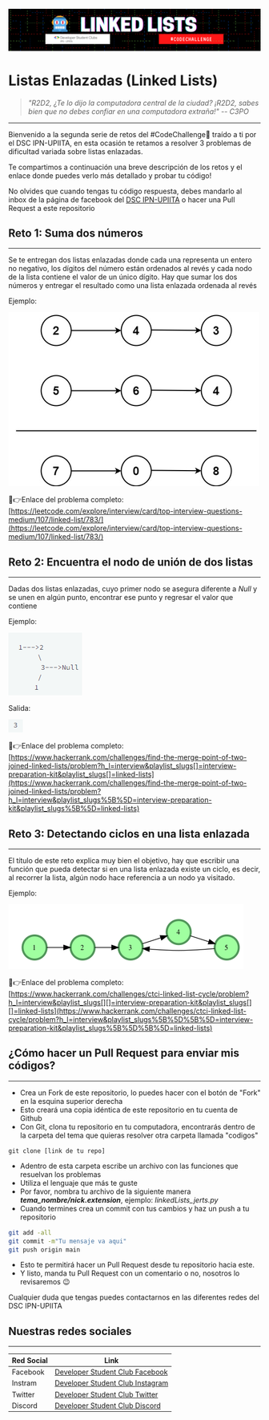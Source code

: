 <p align="center">
  <img src="../images/linkedLists.png" width="920">
</p>

# Listas Enlazadas (Linked Lists)

> *"R2D2, ¿Te lo dijo la computadora central de la ciudad? ¡R2D2, sabes bien que no debes confiar en una computadora extraña!"
-- C3PO*

---

Bienvenido a la segunda serie de retos del #CodeChallenge🤖 traído a ti por el DSC IPN-UPIITA, en esta ocasión te retamos a resolver 3 problemas de dificultad variada sobre listas enlazadas.

Te compartimos a continuación una breve descripción de los retos y el enlace donde puedes verlo más detallado y probar tu código!

No olvides que cuando tengas tu código respuesta, debes mandarlo al inbox de la página de facebook del [DSC IPN-UPIITA](https://www.facebook.com/dscipnupiita) o hacer una Pull Request a este repositorio

## Reto 1: Suma dos números
---
Se te entregan dos listas enlazadas donde cada una representa un entero no negativo, los dígitos del número están ordenados al revés y cada nodo de la lista contiene el valor de un único dígito. Hay que sumar los dos números y entregar el resultado como una lista enlazada ordenada al revés

Ejemplo:

![Listas%20Enlazadas%20(Linked%20Lists)%207e6d730b73364a469ed71f66a047c883/Untitled.png](../images/Listas%20Enlazadas%20(Linked%20Lists)%207e6d730b73364a469ed71f66a047c883/Untitled.png)

🔗👉Enlace del problema completo: [https://leetcode.com/explore/interview/card/top-interview-questions-medium/107/linked-list/783/](https://leetcode.com/explore/interview/card/top-interview-questions-medium/107/linked-list/783/) 

## Reto 2: Encuentra el nodo de unión de dos listas
---
Dadas dos listas enlazadas, cuyo primer nodo se asegura diferente a *Null* y se unen en algún punto, encontrar ese punto y regresar el valor que contiene

Ejemplo:

![Listas%20Enlazadas%20(Linked%20Lists)%207e6d730b73364a469ed71f66a047c883/Untitled%201.png](../images/Listas%20Enlazadas%20(Linked%20Lists)%207e6d730b73364a469ed71f66a047c883/Untitled%201.png)

Salida:

![Listas%20Enlazadas%20(Linked%20Lists)%207e6d730b73364a469ed71f66a047c883/Untitled%202.png](../images/Listas%20Enlazadas%20(Linked%20Lists)%207e6d730b73364a469ed71f66a047c883/Untitled%202.png)

🔗👉Enlace del problema completo: [https://www.hackerrank.com/challenges/find-the-merge-point-of-two-joined-linked-lists/problem?h_l=interview&playlist_slugs[]=interview-preparation-kit&playlist_slugs[]=linked-lists](https://www.hackerrank.com/challenges/find-the-merge-point-of-two-joined-linked-lists/problem?h_l=interview&playlist_slugs%5B%5D=interview-preparation-kit&playlist_slugs%5B%5D=linked-lists)

## Reto 3: Detectando ciclos en una lista enlazada
---
El título de este reto explica muy bien el objetivo, hay que escribir una función que pueda detectar si en una lista enlazada existe un ciclo, es decir, al recorrer la lista, algún nodo hace referencia a un nodo ya visitado.

Ejemplo:

![Listas%20Enlazadas%20(Linked%20Lists)%207e6d730b73364a469ed71f66a047c883/Untitled%203.png](../images/Listas%20Enlazadas%20(Linked%20Lists)%207e6d730b73364a469ed71f66a047c883/Untitled%203.png)

🔗👉Enlace del problema completo: [https://www.hackerrank.com/challenges/ctci-linked-list-cycle/problem?h_l=interview&playlist_slugs[][]=interview-preparation-kit&playlist_slugs[][]=linked-lists](https://www.hackerrank.com/challenges/ctci-linked-list-cycle/problem?h_l=interview&playlist_slugs%5B%5D%5B%5D=interview-preparation-kit&playlist_slugs%5B%5D%5B%5D=linked-lists)

## ¿Cómo hacer un Pull Request para enviar mis códigos? 
---
- Crea un Fork de este repositorio, lo puedes hacer con el botón de "Fork" en la esquina superior derecha
- Esto creará una copia idéntica de este repositorio en tu cuenta de Github
- Con Git, clona tu repositorio en tu computadora, encontrarás dentro de la carpeta del tema que quieras resolver otra carpeta llamada "codigos"

```
git clone [link de tu repo]
```
- Adentro de esta carpeta escribe un archivo con las funciones que resuelvan los problemas
- Utiliza el lenguaje que más te guste
- Por favor, nombra tu archivo de la siguiente manera ***tema_nombre/nick.extension***, ejemplo: *linkedLists_jerts.py*
- Cuando termines crea un commit con tus cambios y haz un push a tu repositorio

```bash
git add -all
git commit -m"Tu mensaje va aqui"
git push origin main
```

- Esto te permitirá hacer un Pull Request desde tu repositorio hacia este.
- Y listo, manda tu Pull Request con un comentario o no, nosotros lo revisaremos 😉

Cualquier duda que tengas puedes contactarnos en las diferentes redes del DSC IPN-UPIITA

## Nuestras redes sociales
---
| Red Social | Link |
| ------ | ------ |
| Facebook| [Developer Student Club Facebook](https://www.facebook.com/dscipnupiita) |
| Instram | [Developer Student Club Instagram](https://www.instagram.com/dscipnupiita/) |
| Twitter | [Developer Student Club Twitter](https://twitter.com/dscipnupiita) |
| Discord | [Developer Student Club Discord](https://discord.gg/jkQxdVUn) |